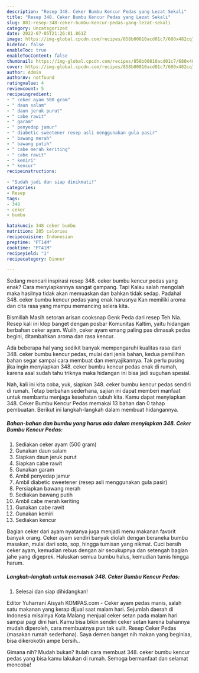 ```yaml
---
description: "Resep 348. Ceker Bumbu Kencur Pedas yang Lezat Sekali"
title: "Resep 348. Ceker Bumbu Kencur Pedas yang Lezat Sekali"
slug: 881-resep-348-ceker-bumbu-kencur-pedas-yang-lezat-sekali
category: Uncategorized
date: 2022-07-05T21:26:01.861Z
image: https://img-global.cpcdn.com/recipes/858b00810acd01c7/680x482cq70/348-ceker-bumbu-kencur-pedas-foto-resep-utama.jpg
hideToc: false
enableToc: true
enableTocContent: false
thumbnail: https://img-global.cpcdn.com/recipes/858b00810acd01c7/680x482cq70/348-ceker-bumbu-kencur-pedas-foto-resep-utama.jpg
cover: https://img-global.cpcdn.com/recipes/858b00810acd01c7/680x482cq70/348-ceker-bumbu-kencur-pedas-foto-resep-utama.jpg
author: Admin
authorAv: notfound
ratingvalue: 4
reviewcount: 5
recipeingredient:
- " ceker ayam 500 gram"
- " daun salam"
- " daun jeruk purut"
- " cabe rawit"
- " garam"
- " penyedap jamur"
- " diabetic sweetener resep asli menggunakan gula pasir"
- " bawang merah"
- " bawang putih"
- " cabe merah keriting"
- " cabe rawit"
- " kemiri"
- " kencur"
recipeinstructions:

- "Sudah jadi dan siap dinikmati!"
categories:
- Resep
tags:
- 348
- ceker
- bumbu

katakunci: 348 ceker bumbu 
nutrition: 285 calories
recipecuisine: Indonesian
preptime: "PT14M"
cooktime: "PT41M"
recipeyield: "1"
recipecategory: Dinner

---
```



Sedang mencari inspirasi resep 348. ceker bumbu kencur pedas yang enak? Cara menyiapkannya sangat gampang. Tapi Kalau salah mengolah maka hasilnya tidak akan memuaskan dan bahkan tidak sedap. Padahal 348. ceker bumbu kencur pedas yang enak harusnya Kan memiliki aroma dan cita rasa yang mampu memancing selera kita.


Bismillah Masih setoran arisan cooksnap Genk Peda dari resep Teh Nia. Resep kali ini klop banget dengan posbar Komunitas Kaltim, yaitu hidangan berbahan ceker ayam. Wuiih, ceker ayam emang paling pas dimasak pedas begini, ditambahkan aroma dan rasa kencur.

Ada beberapa hal yang sedikit banyak mempengaruhi kualitas rasa dari 348. ceker bumbu kencur pedas, mulai dari jenis bahan, kedua pemilihan bahan segar sampai cara membuat dan menyajikannya. Tak perlu pusing jika ingin menyiapkan 348. ceker bumbu kencur pedas enak di rumah, karena asal sudah tahu triknya maka hidangan ini bisa jadi suguhan spesial.


Nah, kali ini kita coba, yuk, siapkan 348. ceker bumbu kencur pedas sendiri di rumah. Tetap berbahan sederhana, sajian ini dapat memberi manfaat untuk membantu menjaga kesehatan tubuh kita. Kamu dapat menyiapkan 348. Ceker Bumbu Kencur Pedas memakai 13 bahan dan 0 tahap pembuatan. Berikut ini langkah-langkah dalam membuat hidangannya.

<!--inarticleads1-->

##### Bahan-bahan dan bumbu yang harus ada dalam menyiapkan 348. Ceker Bumbu Kencur Pedas:

1. Sediakan  ceker ayam (500 gram)
1. Gunakan  daun salam
1. Siapkan  daun jeruk purut
1. Siapkan  cabe rawit
1. Gunakan  garam
1. Ambil  penyedap jamur
1. Ambil  diabetic sweetener (resep asli menggunakan gula pasir)
1. Persiapkan  bawang merah
1. Sediakan  bawang putih
1. Ambil  cabe merah keriting
1. Gunakan  cabe rawit
1. Gunakan  kemiri
1. Sediakan  kencur


Bagian ceker dari ayam nyatanya juga menjadi menu makanan favorit banyak orang. Ceker ayam sendiri banyak diolah dengan beraneka bumbu masakan, mulai dari soto, sop, hingga tumisan yang nikmat. Cuci bersih ceker ayam, kemudian rebus dengan air secukupnya dan setengah bagian jahe yang digeprek. Haluskan semua bumbu halus, kemudian tumis hingga harum. 

<!--inarticleads2-->

##### Langkah-langkah untuk memasak 348. Ceker Bumbu Kencur Pedas:


1. Selesai dan siap dihidangkan!

Editor Yuharrani Aisyah KOMPAS.com - Ceker ayam pedas manis, salah satu makanan yang kerap dijual saat malam hari. Sejumlah daerah di Indonesia misalnya Kota Malang menjual ceker setan pada malam hari sampai pagi dini hari. Kamu bisa bikin sendiri ceker setan karena bahannya mudah diperoleh, cara membuatnya pun tak sulit. Resep Ceker Pedas (masakan rumah sederhana). Saya demen banget nih makan yang beginiaa, bisa dikerokotin ampe bersih.. 

Gimana nih? Mudah bukan? Itulah cara membuat 348. ceker bumbu kencur pedas yang bisa kamu lakukan di rumah. Semoga bermanfaat dan selamat mencoba!
